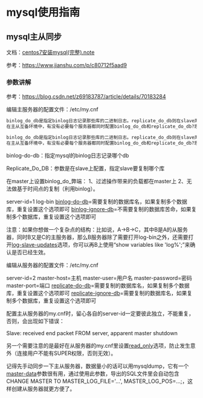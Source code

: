 # mysql使用指南

## mysql主从同步

文档：[centos7安装mysql(完整).note](http://note.youdao.com/noteshare?id=db7f96c202861ac2e580e0daf15f3a92&sub=27C808D98F554CB493A7C4BD2F37DB81)

参考：https://www.jianshu.com/p/c80712f5aad9

### 参数讲解

参考：https://blog.csdn.net/z69183787/article/details/70183284

编辑主服务器的配置文件：/etc/my.cnf 

```txt
binlog_do_db是指定binlog日志记录那些库的二进制日志。replicate_do_db则在slave库中指定同步那些库的binlog日志。
在主从互备环境中，有没有必要每个服务器都同时配置binlog_do_db和replicate_do_db?理由是什么？
```

```txt
binlog_do_db是指定binlog日志记录那些库的二进制日志。replicate_do_db则在slave库中指定同步那些库的binlog日志。
在主从互备环境中，有没有必要每个服务器都同时配置binlog_do_db和replicate_do_db?理由是什么？
```

binlog-do-db：指定mysql的binlog日志记录哪个db

Replicate_Do_DB：参数是在slave上配置，指定slave要复制哪个库

在master上设置binlog_do_弊端：
1、过滤操作带来的负载都在master上
2、无法做基于时间点的复制（利用binlog）。

server-id=1
log-bin
[binlog-do-db](http://dev.mysql.com/doc/refman/5.0/en/replication-options-binary-log.html#option_mysqld_binlog-do-db)=需要复制的数据库名，如果复制多个数据库，重复设置这个选项即可
[binlog-ignore-db](http://dev.mysql.com/doc/refman/5.0/en/replication-options-binary-log.html#option_mysqld_binlog-ignore-db)=不需要复制的数据库苦命，如果复制多个数据库，重复设置这个选项即可

注意：如果你想做一个复杂点的结构：比如说，A->B->C，其中B是A的从服务器，同时B又是C的主服务器，那么B服务器除了需要打开log-bin之外，还需要打开[log-slave-updates](http://dev.mysql.com/doc/refman/5.0/en/replication-options-slave.html#option_mysqld_log-slave-updates)选项，你可以再B上使用“show variables like 'log%';”来确认是否已经生效。

 编辑从服务器的配置文件：/etc/my.cnf

server-id=2
master-host=主机
master-user=用户名
master-password=密码
master-port=端口
[replicate-do-db](http://dev.mysql.com/doc/refman/5.0/en/replication-options-slave.html#option_mysqld_replicate-do-db)=需要复制的数据库名，如果复制多个数据库，重复设置这个选项即可
[replicate-ignore-db](http://dev.mysql.com/doc/refman/5.0/en/replication-options-slave.html#option_mysqld_replicate-ignore-db)=需要复制的数据库名，如果复制多个数据库，重复设置这个选项即可

配置主从服务器的my.cnf时，留心各自的server-id一定要彼此独立，不能重复，否则，会出现如下错误：

Slave: received end packet FROM server, apparent master shutdown

另一个需要注意的是最好在从服务器的my.cnf里设置[read_only](http://dev.mysql.com/doc/refman/5.0/en/server-system-variables.html#sysvar_read_only)选项，防止发生意外（连接用户不能有SUPER权限，否则无效）。

记得先手动同步一下主从服务器，数据量小的话可以用mysqldump，它有一个[master-data](http://dev.mysql.com/doc/refman/5.0/en/mysqldump.html#option_mysqldump_master-data)参数很有用，通过使用此参数，导出的SQL文件里会自动包含CHANGE MASTER TO MASTER_LOG_FILE='...', MASTER_LOG_POS=...;，这样创建从服务器就更方便了。

